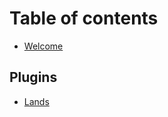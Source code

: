 # Table of contents
* [Welcome](README.md)

## Plugins
* [Lands](https://wiki.incredibleplugins.com/lands)